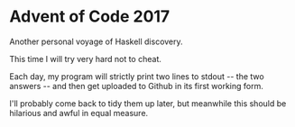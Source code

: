 Advent of Code 2017
===================

Another personal voyage of Haskell discovery.

This time I will try very hard not to cheat.

Each day, my program will strictly print two lines to stdout -- the two answers -- and then get uploaded to Github in its first working form.

I'll probably come back to tidy them up later, but meanwhile this should be hilarious and awful in equal measure.
